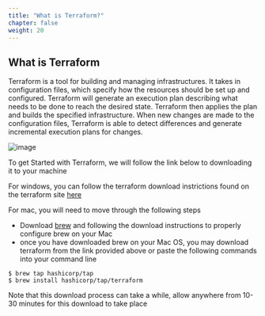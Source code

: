 ```yaml
---
title: "What is Terraform?"
chapter: false
weight: 20
---
```


## What is Terraform

Terraform is a tool for building and managing infrastructures. It takes in configuration files, which specify how the resources should be set up and configured. Terraform will generate an execution plan describing what needs to be done to reach the desired state. Terraform then applies the plan and builds the specified infrastructure. When new changes are made to the configuration files, Terraform is able to detect differences and generate incremental execution plans for changes.​

![image](/images/CXTerraform.PNG)

To get Started with Terraform, we will follow the link below to downloading it to your machine

For windows, you can follow the terraform download instrictions found on the terraform site [here](https://www.terraform.io/downloads)

For mac, you will need to move through the following steps

- Download [brew](https://brew.sh/) and following the download instructions to properly configure brew on your Mac
- once you have downloaded brew on your Mac OS, you may download terraform from the link provided above or paste the following commands into your command line

```
$ brew tap hashicorp/tap
$ brew install hashicorp/tap/terraform

```

Note that this download process can take a while, allow anywhere from 10-30 minutes for this download to take place



